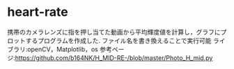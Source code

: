 # heart-rate
携帯のカメラレンズに指を押し当てた動画から平均輝度値を計算し，グラフにプロットするプログラムを作成した.
ファイル名を書き換えることで実行可能
ライブラリ:openCV，Matplotlib，os
参考ページ:https://github.com/b164NK/H_MID-RE-/blob/master/Photo_H_mid.py
